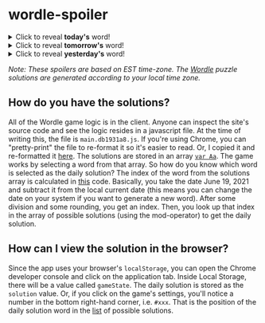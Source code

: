 # wordle-spoiler

<details>
  <summary>Click to reveal <b>today's</b> word!</summary>
  <br>
  <b> crimp </b>
</details>

<details>
  <summary>Click to reveal <b>tomorrow's</b> word!</summary>
  <br>
  <b> knoll </b>
</details>

<details>
  <summary>Click to reveal <b>yesterday's</b> word!</summary>
  <br>
  <b> wince </b>
</details>

<i>Note: These spoilers are based on EST time-zone. The [Wordle](https://www.powerlanguage.co.uk/wordle/) puzzle solutions are generated according to your local time zone.</i>

## How do you have the solutions?
All of the Wordle game logic is in the client. Anyone can inspect the site's source code and see the logic resides in a javascript file. At the time of writing this, the file is `main.db1931a8.js`. If you're using Chrome, you can "pretty-print" the file to re-format it so it's easier to read. Or, I copied it and re-formatted it [here](https://gist.github.com/audreee/69660547c6d1259adefeaa1129b74e28#file-wordle-js). The solutions are stored in an array [`var Aa`](https://gist.github.com/audreee/69660547c6d1259adefeaa1129b74e28#file-wordle-js-L942). The game works by selecting a word from that array. So how do you know which word is selected as the daily solution? The index of the word from the solutions array is calculated in [this](https://gist.github.com/audreee/69660547c6d1259adefeaa1129b74e28#file-wordle-js-L968-L981) code. Basically, you take the date June 19, 2021 and subtract it from the local current date (this means you can change the date on your system if you want to generate a new word). After some division and some rounding, you get an index. Then, you look up that index in the array of possible solutions (using the mod-operator) to get the daily solution. 

## How can I view the solution in the browser?
Since the app uses your browser's `localStorage`, you can open the Chrome developer console and click on the application tab. Inside Local Storage, there will be a value called `gameState`. The daily solution is stored as the `solution` value. Or, if you click on the game's settings, you'll notice a number in the bottom right-hand corner, i.e. `#xxx`. That is the position of the daily solution word in the [list](https://gist.github.com/audreee/69660547c6d1259adefeaa1129b74e28#file-wordle-js-L942) of possible solutions.  